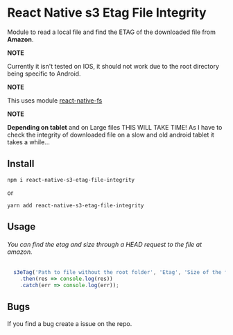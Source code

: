 # React Native s3 Etag File Integrity

Module to read a local file and find the ETAG of the downloaded file from **Amazon**.

**NOTE**

Currently it isn't tested on IOS, it should not work due to the root directory being specific to Android.

**NOTE**

This uses module [react-native-fs](https://www.npmjs.com/package/react-native-fs)

**NOTE**

**Depending on tablet** and on Large files THIS WILL TAKE TIME!
As I have to check the integrity of downloaded file on a slow and old android tablet it takes a while...

## Install

`npm i react-native-s3-etag-file-integrity`

or

`yarn add react-native-s3-etag-file-integrity`

## Usage

###### You can find the etag and size through a HEAD request to the file at amazon.

```javascript
  s3eTag('Path to file without the root folder', 'Etag', 'Size of the file')
    .then(res => console.log(res))
    .catch(err => console.log(err));
```

## Bugs

If you find a bug create a issue on the repo.
